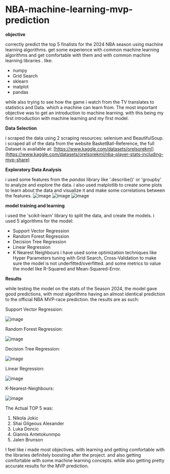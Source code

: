 # NBA-machine-learning-mvp-prediction

**objective** 

correctly predict the top 5 finalists for the 2024 NBA season using machine learning algorithms.
get some experience with common machine learning algorithms and get comfortable with them and with common
machine learning libraries . like:
* numpy
* Grid Search
* sklearn
* matplot
* pandas


while also trying to see how the game i watch from the TV translates to statistics and Data. which a machine can learn from.
The most important objective was to get an introduction to machine learning. with this being my first introduction with machine
learning and my first model.


**Data Selection**

i scraped the data using 2 scraping resources: selenium and BeautifulSoup.
i scraped all of the data from the website BasketBall-Reference, the full Dataset is available at:
[https://www.kaggle.com/datasets/orelsorekml](https://www.kaggle.com/datasets/orelsorekml/nba-player-stats-including-mvp-share)

**Exploratory Data Analysis**



i used some features from the *pandas* library like '.describe()' or 'groupby' to analyze and explore the data.
i also used matplotlib to create some plots to learn about the data and visualize it and make some correlations 
between the features.
![image](https://github.com/user-attachments/assets/e804db4f-fca9-4927-a4f7-1b7bba51b9a5)
![image](https://github.com/user-attachments/assets/e5f50ea7-e243-4dcc-bd5d-e8d81bd1e947)
![image](https://github.com/user-attachments/assets/6e1678a2-8cad-4d0d-a9ac-f14e645c8082)

**model training and learning**


i used the 'scikit-learn' library to split the data, and create the models. i used 5 algorithms for the model:
* Support Vector Regression
* Random Forest Regression
* Decision Tree Regression
* Linear Regression
* K Nearest Neighbours
i have used some optimization techniques like Hyper Parameters tuning with Grid Search, Cross-Validation to
make sure the model is not underfitted/overfitted.
and some metrics to value the model like R-Squared and Mean-Squared-Error.


**Results**

while testing the model on the stats of the Season 2024, the model gave good predictions, with most
algorithms having an almost identical prediction to the official NBA MVP-race prediction.
the results are as such:

Support Vector Regression:

![image](https://github.com/user-attachments/assets/f324aaea-36b5-49dc-b6b5-09350c014f75)

Random Forest Regression:

![image](https://github.com/user-attachments/assets/d2ff24cc-bc1d-4cdd-be99-46fda21ad758)

Decision Tree Regression:

![image](https://github.com/user-attachments/assets/ac3d493e-db14-4a5a-ad7a-bb4e3610ba8f)


Linear Regression:

![image](https://github.com/user-attachments/assets/e88daf9c-34c1-4dd3-9d91-7e2c7b303641)

K-Nearest-Neighbours:

![image](https://github.com/user-attachments/assets/5bdc44b7-b2a4-433f-b101-424d2d8ed98b)

The Actual TOP 5 was:
1. Nikola Jokic
2. Shai Gilgeous Alexander
3. Luka Doncic
4. Giannis Antetokunmpo
5. Jalen Brunson

I feel like i made most objectives. with learning and getting comfortable with the libraries definitely boosting after the project. and also getting
comfortable with some machine learning concepts. while also getting pretty accurate results for the MVP prediction.

